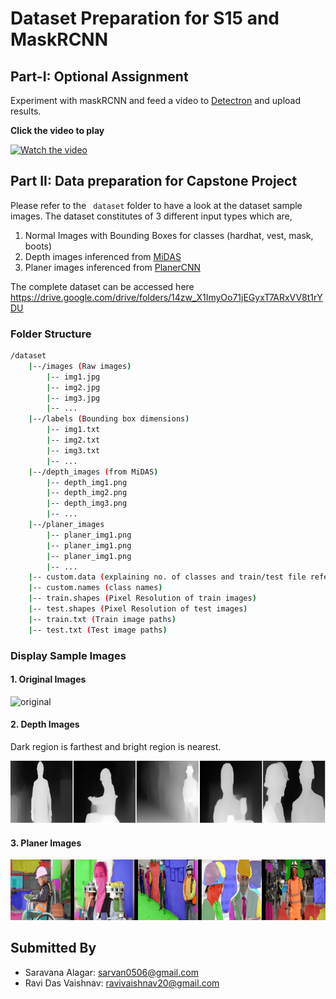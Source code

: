 # Dataset Preparation for S15 and MaskRCNN

## Part-I: Optional Assignment

Experiment with maskRCNN and feed a video to [Detectron](https://colab.research.google.com/drive/16jcaJoc6bCFAQ96jDe2HwtXj7BMD_-m5?usp=sharing) and upload results.

**Click the video to play**

[![Watch the video](http://i3.ytimg.com/vi/JhJbKoJb_fs/maxresdefault.jpg)](https://www.youtube.com/watch?v=JhJbKoJb_fs 'What Autopilot sees?')

## Part II: Data preparation for Capstone Project

Please refer to the ` dataset` folder to have a look at the dataset sample images. The dataset constitutes of 3 different input types which are,

1. Normal Images with Bounding Boxes for classes (hardhat, vest, mask, boots)
2. Depth images inferenced from [MiDAS](https://github.com/intel-isl/MiDaS)
3. Planer images inferenced from [PlanerCNN](https://github.com/NVlabs/planercnn)

The complete dataset can be accessed here https://drive.google.com/drive/folders/14zw_X1ImyOo71jEGyxT7ARxVV8t1rYDU

### Folder Structure

```bash
/dataset
    |--/images (Raw images)
        |-- img1.jpg  
        |-- img2.jpg  
        |-- img3.jpg  
        |-- ...  
    |--/labels (Bounding box dimensions)  
        |-- img1.txt  
        |-- img2.txt  
        |-- img3.txt  
        |-- ...  
    |--/depth_images (from MiDAS)  
        |-- depth_img1.png  
        |-- depth_img2.png  
        |-- depth_img3.png  
        |-- ...  
    |--/planer_images  
        |-- planer_img1.png  
        |-- planer_img1.png  
        |-- planer_img1.png  
        |-- ...  
    |-- custom.data (explaining no. of classes and train/test file reference)  
    |-- custom.names (class names)  
    |-- train.shapes (Pixel Resolution of train images)  
    |-- test.shapes (Pixel Resolution of test images)  
    |-- train.txt (Train image paths)  
    |-- test.txt (Test image paths)
```

### Display Sample Images

#### 1. Original Images

![original](original_image_grid.png)

#### 2. Depth Images

Dark region is farthest and bright region is nearest.

![depth](depth_images_grid.png)

#### 3. Planer Images

![planer](planer_images_grid.png)

## Submitted By

* Saravana Alagar: sarvan0506@gmail.com
* Ravi Das Vaishnav: ravivaishnav20@gmail.com
